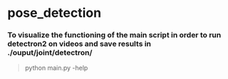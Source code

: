 # pose_detection
### To visualize the functioning of the main script in order to run detectron2 on videos and save results in ./ouput/joint/detectron/
> python main.py -help


